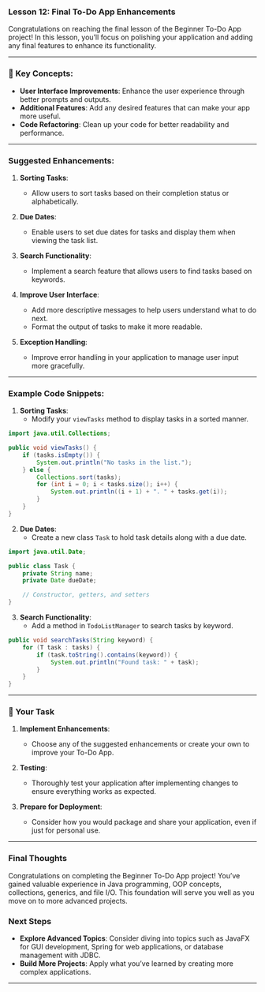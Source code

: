 ### Lesson 12: Final To-Do App Enhancements

Congratulations on reaching the final lesson of the Beginner To-Do App project! In this lesson, you’ll focus on polishing your application and adding any final features to enhance its functionality.

---

### 📝 Key Concepts:
- **User Interface Improvements**: Enhance the user experience through better prompts and outputs.
- **Additional Features**: Add any desired features that can make your app more useful.
- **Code Refactoring**: Clean up your code for better readability and performance.

---

### Suggested Enhancements:

1. **Sorting Tasks**:
   - Allow users to sort tasks based on their completion status or alphabetically.

2. **Due Dates**:
   - Enable users to set due dates for tasks and display them when viewing the task list.

3. **Search Functionality**:
   - Implement a search feature that allows users to find tasks based on keywords.

4. **Improve User Interface**:
   - Add more descriptive messages to help users understand what to do next.
   - Format the output of tasks to make it more readable.

5. **Exception Handling**:
   - Improve error handling in your application to manage user input more gracefully.

---

### Example Code Snippets:

1. **Sorting Tasks**:
   - Modify your `viewTasks` method to display tasks in a sorted manner.

```java
import java.util.Collections;

public void viewTasks() {
    if (tasks.isEmpty()) {
        System.out.println("No tasks in the list.");
    } else {
        Collections.sort(tasks);
        for (int i = 0; i < tasks.size(); i++) {
            System.out.println((i + 1) + ". " + tasks.get(i));
        }
    }
}
```

2. **Due Dates**:
   - Create a new class `Task` to hold task details along with a due date.

```java
import java.util.Date;

public class Task {
    private String name;
    private Date dueDate;

    // Constructor, getters, and setters
}
```

3. **Search Functionality**:
   - Add a method in `TodoListManager` to search tasks by keyword.

```java
public void searchTasks(String keyword) {
    for (T task : tasks) {
        if (task.toString().contains(keyword)) {
            System.out.println("Found task: " + task);
        }
    }
}
```

---

### 🚀 Your Task

1. **Implement Enhancements**:
   - Choose any of the suggested enhancements or create your own to improve your To-Do App.

2. **Testing**:
   - Thoroughly test your application after implementing changes to ensure everything works as expected.

3. **Prepare for Deployment**:
   - Consider how you would package and share your application, even if just for personal use.

---

### Final Thoughts

Congratulations on completing the Beginner To-Do App project! You’ve gained valuable experience in Java programming, OOP concepts, collections, generics, and file I/O. This foundation will serve you well as you move on to more advanced projects.

### Next Steps
- **Explore Advanced Topics**: Consider diving into topics such as JavaFX for GUI development, Spring for web applications, or database management with JDBC.
- **Build More Projects**: Apply what you’ve learned by creating more complex applications.

---